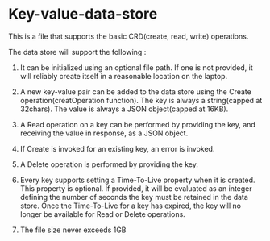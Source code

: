 # Key-value-data-store 

This is a file that supports the basic CRD(create, read, write) operations.

The data store will support the following :

1. It can be initialized using an optional file path. If one is not provided, it will reliably create itself in a reasonable location on the laptop.

2. A new key-value pair can be added to the data store using the Create operation(creatOperation function). The key is always a string(capped at 32chars). The value is always a JSON object(capped at 16KB).

3. A Read operation on a key can be performed by providing the key, and receiving the value in response, as a JSON object.

4. If Create is invoked for an existing key, an error is invoked.

5. A Delete operation is performed by providing the key.

6. Every key supports setting a Time-To-Live property when it is created. This property is optional. If provided, it will be evaluated as an integer defining the number of seconds the key must be retained in the data store. Once the Time-To-Live for a key has expired, the key will no longer be available for Read or Delete operations.

7. The file size never exceeds 1GB
